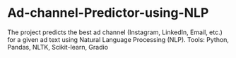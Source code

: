 # Ad-channel-Predictor-using-NLP
The project predicts the best ad channel (Instagram, LinkedIn, Email, etc.) for a given ad text using Natural Language Processing (NLP).  Tools: Python, Pandas, NLTK, Scikit-learn, Gradio
